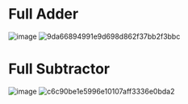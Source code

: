 # Full Adder
![image](https://github.com/user-attachments/assets/c6a89008-c71c-4f00-9b99-33a77dae49b6)
![9da66894991e9d698d862f37bb2f3bbc](https://github.com/user-attachments/assets/045cb624-268e-4056-be7f-d9ebe01808fb)




# Full Subtractor
![image](https://github.com/user-attachments/assets/b22bf05e-4ba7-4786-9bd5-2d90012c15b3)
![c6c90be1e5996e10107aff3336e0bda2](https://github.com/user-attachments/assets/13c844c4-e0ca-4352-9a84-4872828a91c3)

